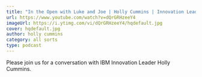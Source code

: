 ```yaml
---
title: "In the Open with Luke and Joe | Holly Cummins | Innovation Leader (a podcast, but with pictures)"
url: https://www.youtube.com/watch?v=dQrGRHzeeY4
imageUrl: https://i.ytimg.com/vi/dQrGRHzeeY4/hqdefault.jpg
cover: hqdefault.jpg
author: holly cummins
category: all sorts
type: podcast
---
```


Please join us for a conversation with IBM Innovation Leader Holly Cummins.
